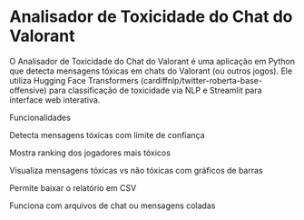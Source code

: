 # Analisador de Toxicidade do Chat do Valorant

O Analisador de Toxicidade do Chat do Valorant é uma aplicação em Python que detecta mensagens tóxicas em chats do Valorant (ou outros jogos).
Ele utiliza Hugging Face Transformers (cardiffnlp/twitter-roberta-base-offensive) para classificação de toxicidade via NLP e Streamlit para interface web interativa.

Funcionalidades

  Detecta mensagens tóxicas com limite de confiança
 
  Mostra ranking dos jogadores mais tóxicos

  Visualiza mensagens tóxicas vs não tóxicas com gráficos de barras

  Permite baixar o relatório em CSV

  Funciona com arquivos de chat ou mensagens coladas
